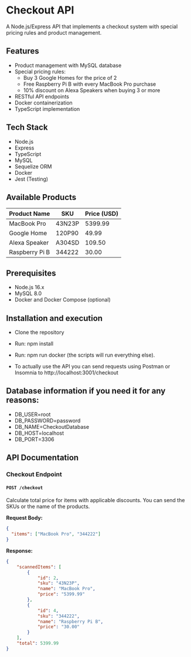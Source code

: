# Checkout API

A Node.js/Express API that implements a checkout system with special pricing rules and product management.

## Features

- Product management with MySQL database
- Special pricing rules:
  - Buy 3 Google Homes for the price of 2
  - Free Raspberry Pi B with every MacBook Pro purchase
  - 10% discount on Alexa Speakers when buying 3 or more
- RESTful API endpoints
- Docker containerization
- TypeScript implementation

## Tech Stack

- Node.js
- Express
- TypeScript
- MySQL
- Sequelize ORM
- Docker
- Jest (Testing)

## Available Products

| Product Name      | SKU    | Price (USD) |
|------------------|--------|-------------|
| MacBook Pro      | 43N23P | 5399.99    |
| Google Home      | 120P90 | 49.99      |
| Alexa Speaker    | A304SD | 109.50     |
| Raspberry Pi B   | 344222 | 30.00      |


## Prerequisites

- Node.js 16.x
- MySQL 8.0
- Docker and Docker Compose (optional)

## Installation and execution
- Clone the repository
- Run: npm install
- Run: npm run docker (the scripts will run everything else).

- To actually use the API you can send requests using Postman or Insomnia to http://localhost:3001/checkout

## Database information if you need it for any reasons:
- DB_USER=root
- DB_PASSWORD=password
- DB_NAME=CheckoutDatabase
- DB_HOST=localhost
- DB_PORT=3306


## API Documentation

### Checkout Endpoint

#### `POST /checkout`
Calculate total price for items with applicable discounts. You can send the SKUs or the name of the products.

**Request Body:**
```json
{
  "items": ["MacBook Pro", "344222"]
}
```

**Response:**
```json
{
    "scannedItems": [
        {
            "id": 2,
            "sku": "43N23P",
            "name": "MacBook Pro",
            "price": "5399.99"
        },
        {
            "id": 4,
            "sku": "344222",
            "name": "Raspberry Pi B",
            "price": "30.00"
        }
    ],
    "total": 5399.99
}
